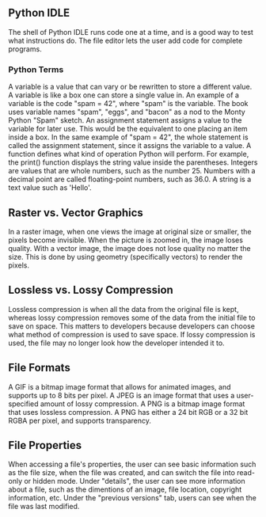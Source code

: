 ## Python IDLE
The shell of Python IDLE runs code one at a time, and is a good way to test what instructions do. The file editor lets the user add code for complete programs.
### Python Terms
A variable is a value that can vary or be rewritten to store a different value. A variable is like a box one can store a single value in. An example of a variable is the code "spam = 42", where "spam" is the variable. The book uses variable names "spam", "eggs", and "bacon" as a nod to the Monty Python "Spam" sketch. An assignment statement assigns a value to the variable for later use. This would be the equivalent to one placing an item inside a box. In the same example of "spam = 42", the whole statement is called the assignment statement, since it assigns the variable to a value. A function defines what kind of operation Python will perform. For example, the print() function displays the string value inside the parentheses. Integers are values that are whole numbers, such as the number 25. Numbers with a decimal point are called floating-point numbers, such as 36.0. A string is a text value such as 'Hello'.
## Raster vs. Vector Graphics
In a raster image, when one views the image at original size or smaller, the pixels become invisible. When the picture is zoomed in, the image loses quality. With a vector image, the image does not lose quality no matter the size. This is done by using geometry (specifically vectors) to render the pixels.
## Lossless vs. Lossy Compression
Lossless compression is when all the data from the original file is kept, whereas lossy compression removes some of the data from the initial file to save on space. This matters to developers because developers can choose what method of compression is used to save space. If lossy compression is used, the file may no longer look how the developer intended it to.
## File Formats
A GIF is a bitmap image format that allows for animated images, and supports up to 8 bits per pixel. A JPEG is an image format that uses a user-specified amount of lossy compression. A PNG is a bitmap image format that uses lossless compression. A PNG has either a 24 bit RGB or a 32 bit RGBA per pixel, and supports transparency.
## File Properties
When accessing a file's properties, the user can see basic information such as the file size, when the file was created, and can switch the file into read-only or hidden mode. Under "details", the user can see more information about a file, such as the dimentions of an image, file location, copyright information, etc. Under the "previous versions" tab, users can see when the file was last modified. 
